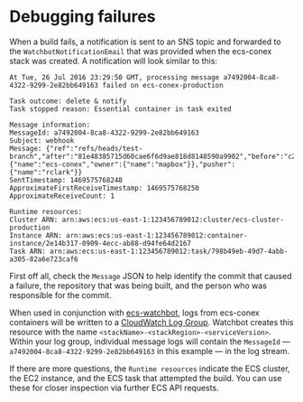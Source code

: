 # Debugging failures


When a build fails, a notification is sent to an SNS topic and forwarded to the `WatchbotNotificationEmail` that was provided when the ecs-conex stack was created. A notification will look similar to this:

```
At Tue, 26 Jul 2016 23:29:50 GMT, processing message a7492004-8ca8-4322-9299-2e82bb649163 failed on ecs-conex-production

Task outcome: delete & notify
Task stopped reason: Essential container in task exited

Message information:
MessageId: a7492004-8ca8-4322-9299-2e82bb649163
Subject: webhook
Message: {"ref":"refs/heads/test-branch","after":"81e48385715d60cae6f6d9ae818d8148590a9902","before":"c2abf76a55709b2f5eb27eeb1c0d33d4408ea963","repository":{"name":"ecs-conex","owner":{"name":"mapbox"}},"pusher":{"name":"rclark"}}
SentTimestamp: 1469575768248
ApproximateFirstReceiveTimestamp: 1469575768250
ApproximateReceiveCount: 1

Runtime resources:
Cluster ARN: arn:aws:ecs:us-east-1:123456789012:cluster/ecs-cluster-production
Instance ARN: arn:aws:ecs:us-east-1:123456789012:container-instance/2e14b317-0909-4ecc-ab88-d94fe64d2167
Task ARN: arn:aws:ecs:us-east-1:123456789012:task/798b49eb-49d7-4abb-a305-82a6e723caf6
```

First off all, check the `Message` JSON to help identify the commit that caused a failure, the repository that was being built, and the person who was responsible for the commit.

When used in conjunction with [ecs-watchbot](https://github.com/mapbox/ecs-watchbot), logs from ecs-conex containers will be written to a [CloudWatch Log Group](http://docs.aws.amazon.com/AWSCloudFormation/latest/UserGuide/aws-resource-logs-loggroup.html). Watchbot creates this resource with the name `<stackName>-<stackRegion>-<serviceVersion>`. Within your log group, individual message logs will contain the `MessageId` — `a7492004-8ca8-4322-9299-2e82bb649163` in this example — in the log stream.

If there are more questions, the `Runtime resources` indicate the ECS cluster, the EC2 instance, and the ECS task that attempted the build. You can use these for closer inspection via further ECS API requests.
